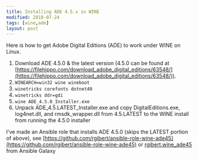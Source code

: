 ```yaml
---
title: Installing ADE 4.5.x in WINE
modified: 2018-07-24
tags: [wine,ade]
layout: post
---
```


Here is how to get Adobe Digital Editions (ADE) to work under WINE on Linux.

1. Download ADE 4.5.0 & the latest version (4.5.0 can be found at [https://filehippo.com/download_adobe_digital_editions/63548/](https://filehippo.com/download_adobe_digital_editions/63548/)).
2. ```WINEARCH=win32 wine wineboot```
3. ```winetricks corefonts dotnet40```
4. ```winetricks ddr=gdi```
5. ```wine ADE_4.5.0_Installer.exe```
6. Unpack ADE_4.5.LATEST_Installer.exe and copy DigitalEditions.exe, log4net.dll, and rmsdk_wrapper.dll from 4.5.LATEST to the WINE install from running the 4.5.0 installer

I've made an Ansible role that installs ADE 4.5.0 (skips the LATEST portion of above), see [https://github.com/rgibert/ansible-role-wine-ade45](https://github.com/rgibert/ansible-role-wine-ade45) or [rgibert.wine_ade45](https://galaxy.ansible.com/rgibert/wine_ade45) from Ansible Galaxy

